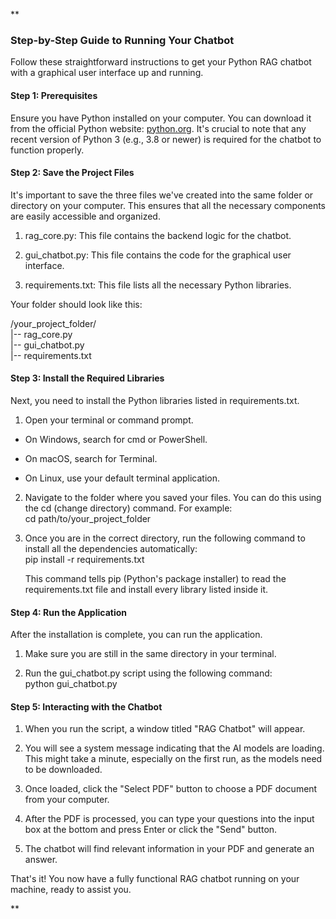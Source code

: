 **

### Step-by-Step Guide to Running Your Chatbot

Follow these straightforward instructions to get your Python RAG chatbot with a graphical user interface up and running.

#### Step 1: Prerequisites

Ensure you have Python installed on your computer. You can download it from the official Python website: [python.org](https://www.python.org/downloads/). It's crucial to note that any recent version of Python 3 (e.g., 3.8 or newer) is required for the chatbot to function properly.

#### Step 2: Save the Project Files

It's important to save the three files we've created into the same folder or directory on your computer. This ensures that all the necessary components are easily accessible and organized.

1. rag_core.py: This file contains the backend logic for the chatbot.
    
2. gui_chatbot.py: This file contains the code for the graphical user interface.
    
3. requirements.txt: This file lists all the necessary Python libraries.
    

Your folder should look like this:

/your_project_folder/  
|-- rag_core.py  
|-- gui_chatbot.py  
|-- requirements.txt  
  

#### Step 3: Install the Required Libraries

Next, you need to install the Python libraries listed in requirements.txt.

1. Open your terminal or command prompt.
    

- On Windows, search for cmd or PowerShell.
    
- On macOS, search for Terminal.
    
- On Linux, use your default terminal application.
    

2. Navigate to the folder where you saved your files. You can do this using the cd (change directory) command. For example:  
    cd path/to/your_project_folder  
      
    
3. Once you are in the correct directory, run the following command to install all the dependencies automatically:  
    pip install -r requirements.txt  
      
    This command tells pip (Python's package installer) to read the requirements.txt file and install every library listed inside it.
    

#### Step 4: Run the Application

After the installation is complete, you can run the application.

1. Make sure you are still in the same directory in your terminal.
    
2. Run the gui_chatbot.py script using the following command:  
    python gui_chatbot.py  
      
    

#### Step 5: Interacting with the Chatbot

1. When you run the script, a window titled "RAG Chatbot" will appear.
    
2. You will see a system message indicating that the AI models are loading. This might take a minute, especially on the first run, as the models need to be downloaded.
    
3. Once loaded, click the "Select PDF" button to choose a PDF document from your computer.
    
4. After the PDF is processed, you can type your questions into the input box at the bottom and press Enter or click the "Send" button.
    
5. The chatbot will find relevant information in your PDF and generate an answer.
    

That's it! You now have a fully functional RAG chatbot running on your machine, ready to assist you.

**